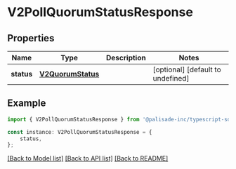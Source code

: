 # V2PollQuorumStatusResponse


## Properties

Name | Type | Description | Notes
------------ | ------------- | ------------- | -------------
**status** | [**V2QuorumStatus**](V2QuorumStatus.md) |  | [optional] [default to undefined]

## Example

```typescript
import { V2PollQuorumStatusResponse } from '@palisade-inc/typescript-sdk';

const instance: V2PollQuorumStatusResponse = {
    status,
};
```

[[Back to Model list]](../README.md#documentation-for-models) [[Back to API list]](../README.md#documentation-for-api-endpoints) [[Back to README]](../README.md)

